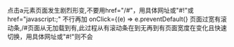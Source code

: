 点击a元素页面发生剧烈形变,不要用href="/#"，用具体网址或"#!"或href="javascript:;"  不行再加 onClick={(e) => e.preventDefault(}
页面过宽有滚动条,/#页面从无加载到有,此过程从有滚动条在到无再到有页面宽度在变化且快速切换，用具体网址或"#!"则不会